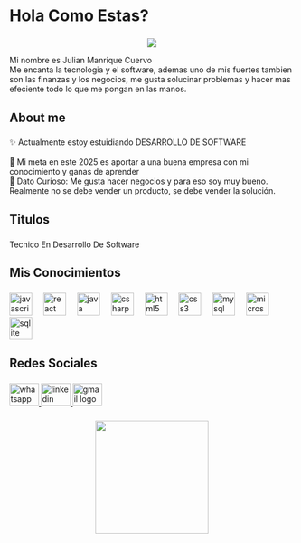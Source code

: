 <h1 align="left">Hola Como Estas?</h1>

###
<p align="center">
  <a href="https://github.com/DenverCoder1/readme-typing-svg"><img src="https://readme-typing-svg.herokuapp.com?font=Time+New+Roman&color=cyan&size=25&center=true&vCenter=true&width=600&height=100&lines=HOLA+COMO+ESTAS?;MI+NOMBRE+ES+JULIAN+MANRIQUE+CUERVO..;Back-End+Front-End+Developer,;Amante+A+La+Tecnologia;Y+Los+Negocios+Y+Finanzas;Quiero+Aprender;Y+Aportar+A+Tu+Equipo;..<3"></a>
</p>


<p align="left">Mi nombre es Julian Manrique Cuervo<br>Me encanta la tecnologia y el software, ademas uno de mis fuertes tambien son las finanzas y los negocios, me gusta solucinar problemas y hacer mas efeciente todo lo que me pongan en las manos.</p>

###

<h2 align="left">About me</h2>

###

<p align="left">✨ Actualmente estoy estuidiando DESARROLLO DE SOFTWARE<br><br>🎯 Mi meta en este 2025 es aportar a una buena empresa con mi conocimiento y ganas de aprender<br>🎲 Dato Curioso: Me gusta hacer negocios y para eso soy muy bueno. <br>Realmente no se debe vender un producto, se debe vender la  solución.</p>

###

<h2 align="left">Titulos</h2>

###

<p align="left">Tecnico En Desarrollo De Software</p>

###

<h2 align="left">Mis Conocimientos</h2>

###

<div align="left">
  <img src="https://cdn.jsdelivr.net/gh/devicons/devicon/icons/javascript/javascript-original.svg" height="40" alt="javascript logo"  />
  <img width="12" />
  <img src="https://cdn.jsdelivr.net/gh/devicons/devicon/icons/react/react-original.svg" height="40" alt="react logo"  />
  <img width="12" />
  <img src="https://cdn.jsdelivr.net/gh/devicons/devicon/icons/java/java-original.svg" height="40" alt="java logo"  />
  <img width="12" />
  <img src="https://cdn.jsdelivr.net/gh/devicons/devicon/icons/csharp/csharp-original.svg" height="40" alt="csharp logo"  />
  <img width="12" />
  <img src="https://cdn.simpleicons.org/html5/E34F26" height="40" alt="html5 logo"  />
  <img width="12" />
  <img src="https://cdn.jsdelivr.net/gh/devicons/devicon/icons/css3/css3-original.svg" height="40" alt="css3 logo"  />
  <img width="12" />
  <img src="https://cdn.jsdelivr.net/gh/devicons/devicon/icons/mysql/mysql-original.svg" height="40" alt="mysql logo"  />
  <img width="12" />
  <img src="https://cdn.jsdelivr.net/gh/devicons/devicon/icons/microsoftsqlserver/microsoftsqlserver-plain.svg" height="40" alt="microsoftsqlserver logo"  />
  <img width="12" />
  <img src="https://cdn.jsdelivr.net/gh/devicons/devicon/icons/sqlite/sqlite-original.svg" height="40" alt="sqlite logo"  />
</div>

###

<h2 align="left">Redes Sociales</h2>

###

<div align="left">
  <a href="+57 3148596802" target="_blank">
    <img src="https://raw.githubusercontent.com/maurodesouza/profile-readme-generator/master/src/assets/icons/social/whatsapp/default.svg" width="52" height="40" alt="whatsapp logo"  />
  </a>
  <a href="https://www.linkedin.com/in/julian-cuervx-undefined-a04033356" target="_blank">
    <img src="https://raw.githubusercontent.com/maurodesouza/profile-readme-generator/master/src/assets/icons/social/linkedin/default.svg" width="52" height="40" alt="linkedin logo"  />
  </a>
  <a href="manrriquejulian163@gmail.com" target="_blank">
    <img src="https://raw.githubusercontent.com/maurodesouza/profile-readme-generator/master/src/assets/icons/social/gmail/default.svg" width="52" height="40" alt="gmail logo"  />
  </a>
</div>

###

<div align="center">
  <img height="200" src="https://s3.amazonaws.com/s3.timetoast.com/public/uploads/photos/11381671/giphy_(1).gif"  />
</div>

###
